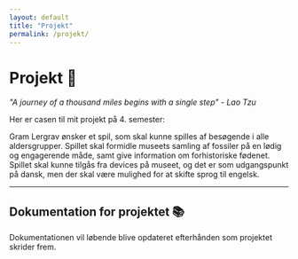 ```yaml
---
layout: default
title: "Projekt"
permalink: /projekt/
---
```


# Projekt 🦈

_"A journey of a thousand miles begins with a single step" - Lao Tzu_

Her er casen til mit projekt på 4. semester:

Gram Lergrav ønsker et spil, som skal kunne spilles af besøgende i alle aldersgrupper. Spillet skal formidle museets samling af fossiler på en lødig og engagerende måde, samt give information om forhistoriske fødenet. Spillet skal kunne tilgås fra devices på museet, og det er som udgangspunkt på dansk, men der skal være mulighed for at skifte sprog til engelsk.

<hr>

## Dokumentation for projektet 📚

Dokumentationen vil løbende blive opdateret efterhånden som projektet skrider frem.

